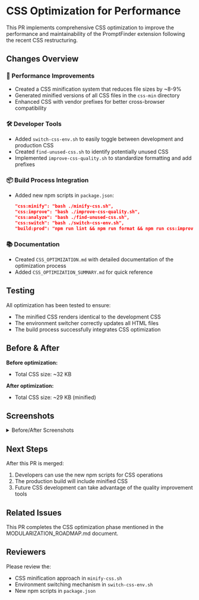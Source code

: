 # CSS Optimization for Performance

This PR implements comprehensive CSS optimization to improve the performance and maintainability of the PromptFinder extension following the recent CSS restructuring.

## Changes Overview

### 🚀 Performance Improvements

- Created a CSS minification system that reduces file sizes by ~8-9%
- Generated minified versions of all CSS files in the `css-min` directory
- Enhanced CSS with vendor prefixes for better cross-browser compatibility

### 🛠️ Developer Tools

- Added `switch-css-env.sh` to easily toggle between development and production CSS
- Created `find-unused-css.sh` to identify potentially unused CSS
- Implemented `improve-css-quality.sh` to standardize formatting and add prefixes

### 📦 Build Process Integration

- Added new npm scripts in `package.json`:

  ```json
  "css:minify": "bash ./minify-css.sh",
  "css:improve": "bash ./improve-css-quality.sh",
  "css:analyze": "bash ./find-unused-css.sh",
  "css:switch": "bash ./switch-css-env.sh",
  "build:prod": "npm run lint && npm run format && npm run css:improve && npm run css:minify"
  ```

### 📚 Documentation

- Created `CSS_OPTIMIZATION.md` with detailed documentation of the optimization process
- Added `CSS_OPTIMIZATION_SUMMARY.md` for quick reference

## Testing

All optimization has been tested to ensure:

- The minified CSS renders identical to the development CSS
- The environment switcher correctly updates all HTML files
- The build process successfully integrates CSS optimization

## Before & After

**Before optimization:**

- Total CSS size: ~32 KB

**After optimization:**

- Total CSS size: ~29 KB (minified)

## Screenshots

<details>
<summary>Before/After Screenshots</summary>

*The UI appearance remains identical before and after optimization*
</details>

## Next Steps

After this PR is merged:

1. Developers can use the new npm scripts for CSS operations
2. The production build will include minified CSS
3. Future CSS development can take advantage of the quality improvement tools

## Related Issues

This PR completes the CSS optimization phase mentioned in the MODULARIZATION_ROADMAP.md document.

## Reviewers

Please review the:

- CSS minification approach in `minify-css.sh`
- Environment switching mechanism in `switch-css-env.sh`
- New npm scripts in `package.json`
